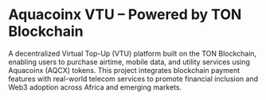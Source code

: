 # Aquacoinx VTU – Powered by TON Blockchain
A decentralized Virtual Top-Up (VTU) platform built on the TON Blockchain,
enabling users to purchase airtime, mobile data, and utility services using Aquacoinx (AQCX) tokens.
This project integrates blockchain payment features with real-world telecom services to promote financial inclusion and Web3 adoption across Africa and emerging markets.
